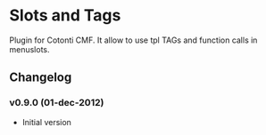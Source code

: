 Slots and Tags
==============

Plugin for Cotonti CMF. It allow to use tpl TAGs and function calls in menuslots.


Changelog
---------

### v0.9.0 (01-dec-2012)

+ Initial version

